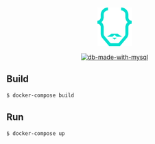 <p align="center">
  <a href="https://github.com/svenkang/hobbitlink" target="blank"><img src="https://github.com/svenkang/hobbitlink/blob/main/ui/public/images/logo.svg" width="80" alt="Hobbitlink Logo" /></a>
</p>
<p align="center">
  <a href="https://www.mysql.com/products/enterprise/database/" target="_blank"><img src="https://img.shields.io/badge/made%20with-mysql-blue" alt="db-made-with-mysql" /></a>
</p>

## Build
```bash
$ docker-compose build
```

## Run
```bash
$ docker-compose up
```

